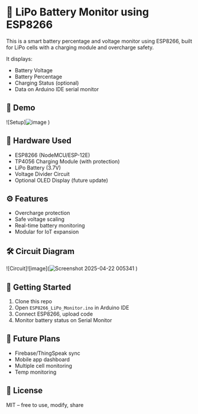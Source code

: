 # 🔋 LiPo Battery Monitor using ESP8266

This is a smart battery percentage and voltage monitor using ESP8266, built for LiPo cells with a charging module and overcharge safety.

It displays:
- Battery Voltage
- Battery Percentage
- Charging Status (optional)
- Data on Arduino IDE serial monitor

## 📸 Demo
![Setup]![image](![image](https://github.com/user-attachments/assets/573f3db6-b367-4393-87ef-bcdf778d603c)
)
)


## 🔧 Hardware Used
- ESP8266 (NodeMCU/ESP-12E)
- TP4056 Charging Module (with protection)
- LiPo Battery (3.7V)
- Voltage Divider Circuit
- Optional OLED Display (future update)

## ⚙️ Features
- Overcharge protection
- Safe voltage scaling
- Real-time battery monitoring
- Modular for IoT expansion

## 🛠️ Circuit Diagram
![Circuit]![image](![Screenshot 2025-04-22 005341](https://github.com/user-attachments/assets/7174fcb3-48d1-4c62-9ba3-7d128654bf5d)
)


## 🚀 Getting Started

1. Clone this repo
2. Open `ESP8266_LiPo_Monitor.ino` in Arduino IDE
3. Connect ESP8266, upload code
4. Monitor battery status on Serial Monitor

## 🧠 Future Plans
- Firebase/ThingSpeak sync
- Mobile app dashboard
- Multiple cell monitoring
- Temp monitoring

## 📄 License
MIT – free to use, modify, share

